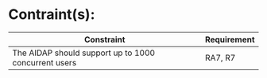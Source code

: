 # Contraint(s):

| Constraint | Requirement |
|------------|-------------|
|The AIDAP should support up to 1000 concurrent users | RA7, R7 |
